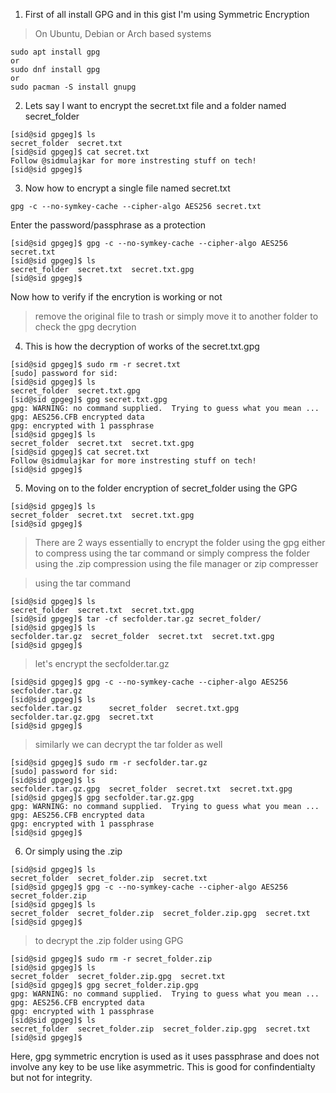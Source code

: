 1. First of all install GPG and in this gist I'm using Symmetric Encryption

> On Ubuntu, Debian or Arch based systems
```
sudo apt install gpg 
or
sudo dnf install gpg
or
sudo pacman -S install gnupg
```

2. Lets say I want to encrypt the secret.txt file and a folder named secret_folder
```
[sid@sid gpgeg]$ ls
secret_folder  secret.txt
[sid@sid gpgeg]$ cat secret.txt
Follow @sidmulajkar for more instresting stuff on tech!
[sid@sid gpgeg]$
```


3. Now how to encrypt a single file named secret.txt

```
gpg -c --no-symkey-cache --cipher-algo AES256 secret.txt
```

Enter the password/passphrase as a protection

```
[sid@sid gpgeg]$ gpg -c --no-symkey-cache --cipher-algo AES256 secret.txt
[sid@sid gpgeg]$ ls
secret_folder  secret.txt  secret.txt.gpg
[sid@sid gpgeg]$
```

Now how to verify if the encrytion is working or not
> remove the original file to trash or simply move it to another folder to check the gpg decrytion

4. This is how the decryption of works of the secret.txt.gpg

```
[sid@sid gpgeg]$ sudo rm -r secret.txt
[sudo] password for sid:
[sid@sid gpgeg]$ ls
secret_folder  secret.txt.gpg
[sid@sid gpgeg]$ gpg secret.txt.gpg
gpg: WARNING: no command supplied.  Trying to guess what you mean ...
gpg: AES256.CFB encrypted data
gpg: encrypted with 1 passphrase
[sid@sid gpgeg]$ ls
secret_folder  secret.txt  secret.txt.gpg
[sid@sid gpgeg]$ cat secret.txt
Follow @sidmulajkar for more instresting stuff on tech!
[sid@sid gpgeg]$
```


5. Moving on to the folder encryption of secret_folder using the GPG

```
[sid@sid gpgeg]$ ls
secret_folder  secret.txt  secret.txt.gpg
[sid@sid gpgeg]$
```

> There are 2 ways essentially to encrypt the folder using the gpg either to compress using the tar command or simply compress the folder using the .zip compression using the file manager or zip compresser

> using the tar command

```
[sid@sid gpgeg]$ ls
secret_folder  secret.txt  secret.txt.gpg
[sid@sid gpgeg]$ tar -cf secfolder.tar.gz secret_folder/
[sid@sid gpgeg]$ ls
secfolder.tar.gz  secret_folder  secret.txt  secret.txt.gpg
[sid@sid gpgeg]$
```
> let's encrypt the secfolder.tar.gz

```
[sid@sid gpgeg]$ gpg -c --no-symkey-cache --cipher-algo AES256 secfolder.tar.gz
[sid@sid gpgeg]$ ls
secfolder.tar.gz      secret_folder  secret.txt.gpg
secfolder.tar.gz.gpg  secret.txt
[sid@sid gpgeg]$
```

> similarly we can decrypt the tar folder as well
```
[sid@sid gpgeg]$ sudo rm -r secfolder.tar.gz
[sudo] password for sid:
[sid@sid gpgeg]$ ls
secfolder.tar.gz.gpg  secret_folder  secret.txt  secret.txt.gpg
[sid@sid gpgeg]$ gpg secfolder.tar.gz.gpg
gpg: WARNING: no command supplied.  Trying to guess what you mean ...
gpg: AES256.CFB encrypted data
gpg: encrypted with 1 passphrase
[sid@sid gpgeg]$
```

6. Or simply using the .zip 

```
[sid@sid gpgeg]$ ls
secret_folder  secret_folder.zip  secret.txt
[sid@sid gpgeg]$ gpg -c --no-symkey-cache --cipher-algo AES256 secret_folder.zip
[sid@sid gpgeg]$ ls
secret_folder  secret_folder.zip  secret_folder.zip.gpg  secret.txt
[sid@sid gpgeg]$
```

> to decrypt the .zip folder using GPG

```
[sid@sid gpgeg]$ sudo rm -r secret_folder.zip
[sid@sid gpgeg]$ ls
secret_folder  secret_folder.zip.gpg  secret.txt
[sid@sid gpgeg]$ gpg secret_folder.zip.gpg
gpg: WARNING: no command supplied.  Trying to guess what you mean ...
gpg: AES256.CFB encrypted data
gpg: encrypted with 1 passphrase
[sid@sid gpgeg]$ ls
secret_folder  secret_folder.zip  secret_folder.zip.gpg  secret.txt
[sid@sid gpgeg]$
```

Here, gpg symmetric encrytion is used as it uses passphrase and does not involve any key to be use like asymmetric. This is good for confindentialty but not for integrity.




